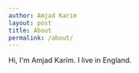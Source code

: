 ```yaml
---
author: Amjad Karim
layout: post
title: About
permalink: /about/
---
```


Hi, I'm Amjad Karim. I live in England.

